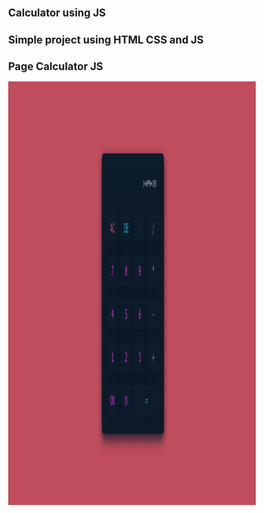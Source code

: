 ## Calculator using JS
## Simple project using HTML CSS and JS

<h2>Page Calculator JS</h2>
<img src="./src/poster.jpg" width="1592px" height="860px" alt=""/>